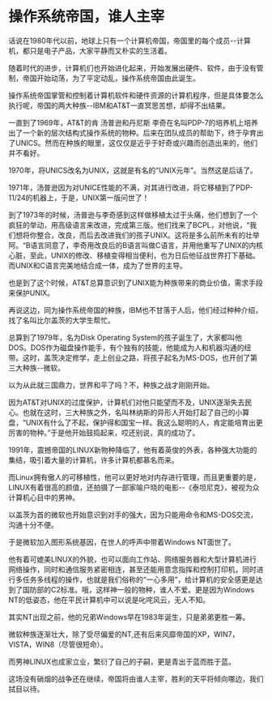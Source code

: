 # 操作系统帝国，谁人主宰
 话说在1980年代以前，地球上只有一个计算机帝国，帝国里的每个成员--计算机，都只是电子产品，大家平静而又朴实的生活着。

随着时代的进步，计算机们也开始进化起来，开始发展出硬件、软件，由于没有管制，帝国开始动荡，为了平定动乱，操作系统帝国由此诞生。

操作系统帝国掌管和控制着计算机软件和硬件资源的计算机程序，但是具体要怎么执行呢，帝国的两大种族--IBM和AT&T一直冥思苦想，却得不出结果。

一直到了1969年，AT&T的肯 汤普逊和丹尼斯 李奇在名叫PDP-7的培养机上培养出了一个新的层次结构式操作系统的物种。后来在团队成员的帮助下，终于孕育出了UNICS。然而在种族的眼里，这仅仅是近乎于好奇或兴趣而创造出来的，他们并不看好。

1970年，将UNICS改名为UNIX，这就是有名的“UNIX元年”。当然这是后话了。

1971年，汤普逊因为对UNICE性能的不满，对其进行改进，将它移植到了PDP-11/24的机器上，于是，UNIX第一版问世了！

到了1973年的时候，汤普逊与李奇感到这样做移植太过于头痛，他们想到了一个疯狂的举动，用高级语言来改进，完成第三版。他们找来了BCPL，对他说，“我们想将你整合，改良，而后去改进我们的孩子UNIX。这将是多么前所未有的壮举阿。“B语言同意了，李奇用改良后的B语言叫做C语言，并用他重写了UNIX的内核心脏，至此，UNIX的修改、移植变得相当便利，也为日后他征战世界打下基础。而UNIX和C语言完美地结合成一体，成为了世界的主导。

也是到了这个时候，AT&T总算意识到了UNIX能为种族带来的商业价值，需求手段来保护UNIX。

再说这边，同为操作系统帝国的种族，IBM也不甘落于人后，他们经过种种介绍，找了名叫比尔盖茨的大学生帮忙。

总算到了1979年，名为Disk Operating System的孩子诞生了，大家都叫他DOS。DOS作为磁盘操作能手，有个独有的技能，他能成为人和机器沟通的纽带。这时，盖茨决定修学，走上创业之路，将孩子起名为MS-DOS，也开创了第三大种族--微软。

以为从此就三国鼎力，世界和平了吗？不，种族之战才刚刚开始。

因为AT&T对UNIX的过度保护，计算机们对他只能望而不及，UNIX逐渐失去民心。也就在这时，三大种族之外，名叫林纳斯的异形人开始打起了自己的小算盘，“UNIX有什么了不起，保护得和国宝一样。我这么聪明的人，肯定能培育出更厉害的物种。”于是他开始鼓捣起来，哎还别说，真的成功了。

1991年，震撼帝国的LINUX新物种降临了，他有着英俊的外表，各种强大功能的集结，吸引着大量的计算机，许多计算机都慕名而来。

而Linux拥有傲人的可移植性，他可以更好地对内存进行管理，而且更重要的是，LINUX有着很高的颜值，还拍摄了一部家喻户晓的电影--《泰坦尼克》，被视为众计算机心目中的男神。

以盖茨为首的微软也开始意识到对手的强大，因为只能用命令和MS-DOS交流，沟通十分不便。

于是微软加入图形系统基因，在世人的呼声中带着Windows NT面世了。

他有着可媲美LINUX的外貌，也可以面向工作站、网络服务器和大型计算机进行网络操作，同时和通信服务紧密相连，甚至还能用意念指挥和控制打印机，同时进行多任务多线程的操作，也就是我们俗称的“一心多用”，给计算机的安全感更是达到了国防部的C2标准。哦，这样神一般的物种，谁人不爱。更是因为Windows NT的低姿态，他在平民计算机中可以说是叱咤风云，无人不知。

其实NT出现之前，他的兄弟Windows早在1983年诞生，只是弟弟更胜一筹。

微软种族逐渐壮大，除了受尽偏爱的NT,还有后来风靡帝国的XP，WIN7，VISTA，WIN8（尽管很短命）。

而男神LINUX也成家立业，繁衍了自己的子嗣，更是青出于蓝而胜于蓝。

这场没有硝烟的战争还在继续，帝国将由谁人主宰，胜利的天平将倾向哪边，我们拭目以待。
